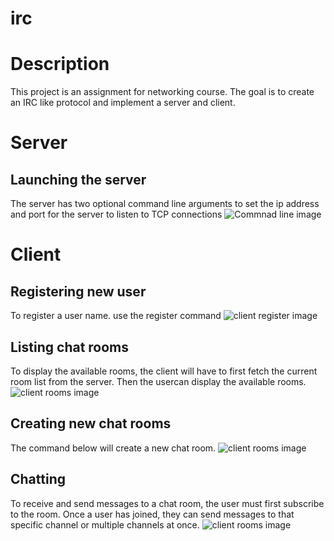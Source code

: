 # irc

# Description
This project is an assignment for networking course.  The goal is to create an IRC like protocol and implement a server and client.

# Server
## Launching the server
The server has two optional command line arguments to set the ip address and port for the server to listen to TCP connections
![Commnad line image](https://github.com/joemdevlin/irc/guide/server_usage.png)

# Client
## Registering new user
To register a user name. use the register command
![client register image](https://github.com/joemdevlin/irc/guide/client_registration.png)

## Listing chat rooms
To display the available rooms, the client will have to first fetch the current room list from the server.  Then the usercan display the available rooms.
![client rooms image](https://github.com/joemdevlin/irc/guide/display_chat_rooms.png)

## Creating new chat rooms
The command below will create a new chat room.
![client rooms image](https://github.com/joemdevlin/irc/guide/create_chat_room.png)

## Chatting
To receive and send messages to a chat room, the user must first subscribe to the room.  Once a user has joined, they can send messages to that specific channel or multiple channels at once.
![client rooms image](https://github.com/joemdevlin/irc/guide/create_chat_room.png)
